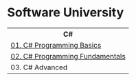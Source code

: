 <h1> Software University </h1>

<table>
  <tr>
    <th>C#</th>    
  </tr>
  <tr>
      <td><a href="https://softuni.bg/certificates/details/92992/b2be7a6d">01. C# Programming Basics</a></td>
  </tr>
  <tr>
    <td><a href="https://softuni.bg/certificates/details/103734/89601d9d">02. C# Programming Fundamentals</a></td>
  </tr>
  <tr>
    <td>03. C# Advanced</td>
  </tr>
</table>
